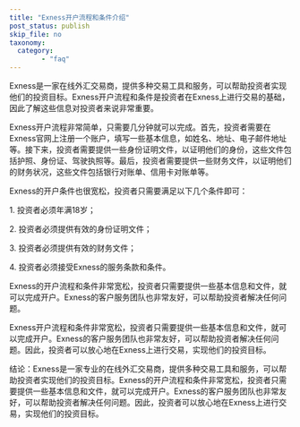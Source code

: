 ```yaml
---
title: "Exness开户流程和条件介绍"
post_status: publish
skip_file: no
taxonomy:
  category:
        - "faq"
---
```


Exness是一家在线外汇交易商，提供多种交易工具和服务，可以帮助投资者实现他们的投资目标。Exness开户流程和条件是投资者在Exness上进行交易的基础，因此了解这些信息对投资者来说非常重要。

Exness开户流程非常简单，只需要几分钟就可以完成。首先，投资者需要在Exness官网上注册一个账户，填写一些基本信息，如姓名、地址、电子邮件地址等。接下来，投资者需要提供一些身份证明文件，以证明他们的身份，这些文件包括护照、身份证、驾驶执照等。最后，投资者需要提供一些财务文件，以证明他们的财务状况，这些文件包括银行对账单、信用卡对账单等。

Exness的开户条件也很宽松，投资者只需要满足以下几个条件即可：

1\. 投资者必须年满18岁；

2\. 投资者必须提供有效的身份证明文件；

3\. 投资者必须提供有效的财务文件；

4\. 投资者必须接受Exness的服务条款和条件。

Exness的开户流程和条件非常宽松，投资者只需要提供一些基本信息和文件，就可以完成开户。Exness的客户服务团队也非常友好，可以帮助投资者解决任何问题。

Exness开户流程和条件非常宽松，投资者只需要提供一些基本信息和文件，就可以完成开户。Exness的客户服务团队也非常友好，可以帮助投资者解决任何问题。因此，投资者可以放心地在Exness上进行交易，实现他们的投资目标。

结论：Exness是一家专业的在线外汇交易商，提供多种交易工具和服务，可以帮助投资者实现他们的投资目标。Exness的开户流程和条件非常宽松，投资者只需要提供一些基本信息和文件，就可以完成开户。Exness的客户服务团队也非常友好，可以帮助投资者解决任何问题。因此，投资者可以放心地在Exness上进行交易，实现他们的投资目标。
